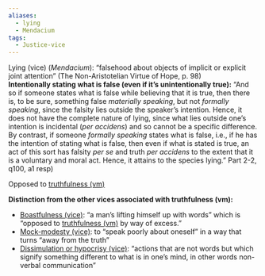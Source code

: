```yaml
---
aliases:
  - lying
  - Mendacium
tags:
  - Justice-vice
---
```

Lying (vice) (*Mendacium*): “falsehood about objects of implicit or explicit joint attention” (The Non-Aristotelian Virtue of Hope, p. 98)
$\qquad$**Intentionally stating what is false (even if it’s unintentionally true):** “And so if someone states what is false while believing that it is true, then there is, to be sure, something false *materially speaking*, but not *formally speaking*, since the falsity lies outside the speaker’s intention. Hence, it does not have the complete nature of lying, since what lies outside one’s intention is incidental (*per accidens*) and so cannot be a specific difference. By contrast, if someone *formally speaking* states what is false, i.e., if he has the intention of stating what is false, then even if what is stated is true, an act of this sort has falsity *per se* and truth *per accidens* to the extent that it is a voluntary and moral act. Hence, it attains to the species lying.” Part 2-2, q100, a1 resp)

Opposed to [truthfulness (vm)](obsidian://open?vault=Obsidian&file=VGBF%20Network%2FCardinal%20Virtues%2FDegenerates%20of%20Justice%2FTruthfulness%20(vm))

**Distinction from the other vices associated with truthfulness (vm):**
- [Boastfulness (vice)](obsidian://open?vault=Obsidian&file=Vices%2FVices%20of%20Injustice%2FVices%20of%20untruthfulness%2FBoastfulness%20(vice)): “a man’s lifting himself up with words” which is “opposed to [truthfulness (vm)](obsidian://open?vault=Obsidian&file=VGBF%20Network%2FCardinal%20Virtues%2FDegenerates%20of%20Justice%2FTruthfulness%20(vm)) by way of excess.”
- [Mock-modesty (vice)](obsidian://open?vault=Obsidian&file=Vices%2FVices%20of%20Injustice%2FVices%20of%20untruthfulness%2FMock-modesty%20(vice)): to “speak poorly about oneself” in a way that turns “away from the truth”
- [Dissimulation or hypocrisy (vice)](obsidian://open?vault=Obsidian&file=Vices%2FVices%20of%20Injustice%2FVices%20of%20untruthfulness%2FHypocrisy%20(vice)): “actions that are not words but which signify something different to what is in one’s mind, in other words non-verbal communication”